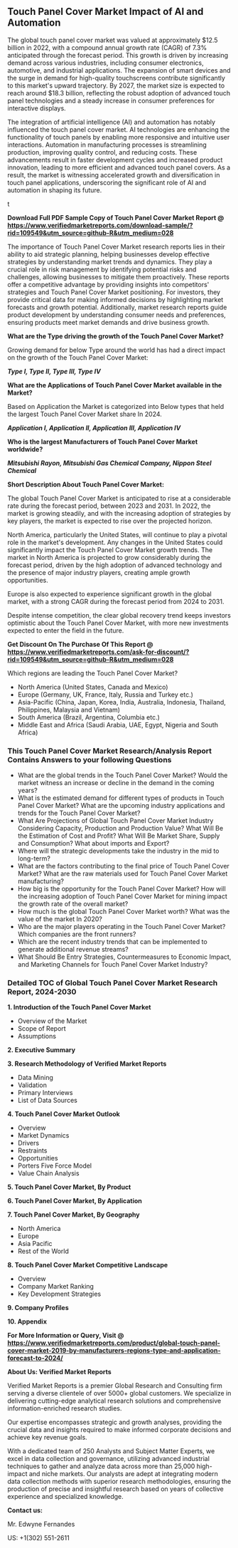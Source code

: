 <h2>Touch Panel Cover Market Impact of AI and Automation</h2><p>The global touch panel cover market was valued at approximately $12.5 billion in 2022, with a compound annual growth rate (CAGR) of 7.3% anticipated through the forecast period. This growth is driven by increasing demand across various industries, including consumer electronics, automotive, and industrial applications. The expansion of smart devices and the surge in demand for high-quality touchscreens contribute significantly to this market's upward trajectory. By 2027, the market size is expected to reach around $18.3 billion, reflecting the robust adoption of advanced touch panel technologies and a steady increase in consumer preferences for interactive displays.</p><p>The integration of artificial intelligence (AI) and automation has notably influenced the touch panel cover market. AI technologies are enhancing the functionality of touch panels by enabling more responsive and intuitive user interactions. Automation in manufacturing processes is streamlining production, improving quality control, and reducing costs. These advancements result in faster development cycles and increased product innovation, leading to more efficient and advanced touch panel covers. As a result, the market is witnessing accelerated growth and diversification in touch panel applications, underscoring the significant role of AI and automation in shaping its future.</p>t</p><p id="" class=""><strong>Download Full PDF Sample Copy of Touch Panel Cover Market Report @ <a href="https://www.verifiedmarketreports.com/download-sample/?rid=109549&utm_source=github-R&utm_medium=028" target="_blank">https://www.verifiedmarketreports.com/download-sample/?rid=109549&utm_source=github-R&utm_medium=028</a></strong></p><p>The importance of&nbsp;Touch Panel Cover Market research reports lies in their ability to aid strategic planning, helping businesses develop effective strategies by understanding market trends and dynamics. They play a crucial role in risk management by identifying potential risks and challenges, allowing businesses to mitigate them proactively. These reports offer a competitive advantage by providing insights into competitors' strategies and Touch Panel Cover Market positioning. For investors, they provide critical data for making informed decisions by highlighting market forecasts and growth potential. Additionally, market research reports guide product development by understanding consumer needs and preferences, ensuring products meet market demands and drive business growth.</p><p><strong>What are the&nbsp;Type driving the growth of the Touch Panel Cover Market?</strong></p><p id="" class="">Growing demand for below Type around the world has had a direct impact on the growth of the Touch Panel Cover Market:</p><em><strong>Type I, Type II, Type III, Type IV</strong></em></p><strong>What are the&nbsp;Applications&nbsp;of Touch Panel Cover Market available in the Market?</strong></p><p id="" class="">Based on Application the Market is categorized into Below types that held the largest Touch Panel Cover Market share In 2024.</p><em><strong>Application I, Application II, Application III, Application IV</strong></em></p><strong>Who is the largest Manufacturers of Touch Panel Cover Market worldwide?</strong></p><p><em><strong>Mitsubishi Rayon, Mitsubishi Gas Chemical Company, Nippon Steel Chemical</strong></em></p><p id="" class=""><strong>Short Description About Touch Panel Cover Market:</strong></p><p>The global Touch Panel Cover Market is anticipated to rise at a considerable rate during the forecast period, between 2023 and 2031. In 2022, the market is growing steadily, and with the increasing adoption of strategies by key players, the market is expected to rise over the projected horizon.</p><p>North America, particularly the United States, will continue to play a pivotal role in the market's development. Any changes in the United States could significantly impact the Touch Panel Cover Market growth trends. The market in North America is projected to grow considerably during the forecast period, driven by the high adoption of advanced technology and the presence of major industry players, creating ample growth opportunities.</p><p>Europe is also expected to experience significant growth in the global market, with a strong CAGR during the forecast period from 2024 to 2031.</p><p>Despite intense competition, the clear global recovery trend keeps investors optimistic about the Touch Panel Cover Market, with more new investments expected to enter the field in the future.</p><p id="" class=""><strong>Get Discount On The Purchase Of This Report @ <a href="https://www.verifiedmarketreports.com/ask-for-discount/?rid=109549&utm_source=github-R&utm_medium=028" target="_blank">https://www.verifiedmarketreports.com/ask-for-discount/?rid=109549&utm_source=github-R&utm_medium=028</a></strong></p>Which regions are leading the Touch Panel Cover Market?</p><ul><li>North America (United States, Canada and Mexico)</li><li>Europe (Germany, UK, France, Italy, Russia and Turkey etc.)</li><li>Asia-Pacific (China, Japan, Korea, India, Australia, Indonesia, Thailand, Philippines, Malaysia and Vietnam)</li><li>South America (Brazil, Argentina, Columbia etc.)</li><li>Middle East and Africa (Saudi Arabia, UAE, Egypt, Nigeria and South Africa)</li></ul><h3 id="" class="">This Touch Panel Cover Market Research/Analysis Report Contains Answers to your following Questions</h3><ul><li>What are the global trends in the Touch Panel Cover Market? Would the market witness an increase or decline in the demand in the coming years?</li><li>What is the estimated demand for different types of products in Touch Panel Cover Market? What are the upcoming industry applications and trends for the Touch Panel Cover Market?</li><li>What Are Projections of Global Touch Panel Cover Market Industry Considering Capacity, Production and Production Value? What Will Be the Estimation of Cost and Profit? What Will Be Market Share, Supply and Consumption? What about imports and Export?</li><li>Where will the strategic developments take the industry in the mid to long-term?</li><li>What are the factors contributing to the final price of Touch Panel Cover Market? What are the raw materials used for Touch Panel Cover Market manufacturing?</li><li>How big is the opportunity for the Touch Panel Cover Market? How will the increasing adoption of Touch Panel Cover Market for mining impact the growth rate of the overall market?</li><li>How much is the global Touch Panel Cover Market worth? What was the value of the market In 2020?</li><li>Who are the major players operating in the Touch Panel Cover Market? Which companies are the front runners?</li><li>Which are the recent industry trends that can be implemented to generate additional revenue streams?</li><li>What Should Be Entry Strategies, Countermeasures to Economic Impact, and Marketing Channels for Touch Panel Cover Market Industry?</li></ul><h3 id="" class="">Detailed TOC of Global Touch Panel Cover Market Research Report, 2024-2030</h3><p id="" class=""><strong>1. Introduction of the Touch Panel Cover Market</strong></p><ul><li>Overview of the Market</li><li>Scope of Report</li><li>Assumptions</li></ul><p id="" class=""><strong>2. Executive Summary</strong></p><p id="" class=""><strong>3. Research Methodology of Verified Market Reports</strong></p><ul><li>Data Mining</li><li>Validation</li><li>Primary Interviews</li><li>List of Data Sources</li></ul><p id="" class=""><strong>4. Touch Panel Cover Market Outlook</strong></p><ul><li>Overview</li><li>Market Dynamics</li><li>Drivers</li><li>Restraints</li><li>Opportunities</li><li>Porters Five Force Model</li><li>Value Chain Analysis</li></ul><p id="" class=""><strong>5. Touch Panel Cover Market, By Product</strong></p><p id="" class=""><strong>6. Touch Panel Cover Market, By Application</strong></p><p id="" class=""><strong>7. Touch Panel Cover Market, By Geography</strong></p><ul><li>North America</li><li>Europe</li><li>Asia Pacific</li><li>Rest of the World</li></ul><p id="" class=""><strong>8. Touch Panel Cover Market Competitive Landscape</strong></p><ul><li>Overview</li><li>Company Market Ranking</li><li>Key Development Strategies</li></ul><p id="" class=""><strong>9. Company Profiles</strong></p><p id="" class=""><strong>10. Appendix</strong></p><p id="" class=""><strong>For More Information or Query, Visit @ <a href="https://www.verifiedmarketreports.com/product/global-touch-panel-cover-market-2019-by-manufacturers-regions-type-and-application-forecast-to-2024/" target="_blank">https://www.verifiedmarketreports.com/product/global-touch-panel-cover-market-2019-by-manufacturers-regions-type-and-application-forecast-to-2024/</a></strong></p><p id="" class=""><strong>About Us: Verified Market Reports</strong></p><p id="" class="">Verified Market Reports is a premier Global Research and Consulting firm serving a diverse clientele of over 5000+ global customers. We specialize in delivering cutting-edge analytical research solutions and comprehensive information-enriched research studies.</p><p id="" class="">Our expertise encompasses strategic and growth analyses, providing the crucial data and insights required to make informed corporate decisions and achieve key revenue goals.</p><p id="" class="">With a dedicated team of 250 Analysts and Subject Matter Experts, we excel in data collection and governance, utilizing advanced industrial techniques to gather and analyze data across more than 25,000 high-impact and niche markets. Our analysts are adept at integrating modern data collection methods with superior research methodologies, ensuring the production of precise and insightful research based on years of collective experience and specialized knowledge.</p><p id="" class=""><strong>Contact us:</strong></p><p id="" class="">Mr. Edwyne Fernandes</p><p id="" class="">US: +1(302) 551-2611</p>